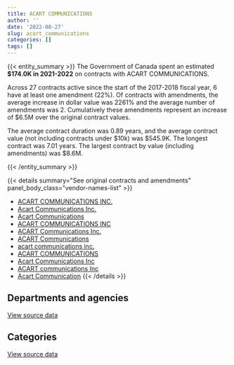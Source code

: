 ```yaml
---
title: ACART COMMUNICATIONS
author: ''
date: '2022-08-27'
slug: acart_communications
categories: []
tags: []
---
```


<script src="/rmarkdown-libs/htmlwidgets/htmlwidgets.js"></script>
<link href="/rmarkdown-libs/datatables-css/datatables-crosstalk.css" rel="stylesheet" />
<script src="/rmarkdown-libs/datatables-binding/datatables.js"></script>
<script src="/rmarkdown-libs/jquery/jquery-3.6.0.min.js"></script>
<link href="/rmarkdown-libs/dt-core-bootstrap/css/dataTables.bootstrap.min.css" rel="stylesheet" />
<link href="/rmarkdown-libs/dt-core-bootstrap/css/dataTables.bootstrap.extra.css" rel="stylesheet" />
<script src="/rmarkdown-libs/dt-core-bootstrap/js/jquery.dataTables.min.js"></script>
<script src="/rmarkdown-libs/dt-core-bootstrap/js/dataTables.bootstrap.min.js"></script>
<link href="/rmarkdown-libs/crosstalk/css/crosstalk.min.css" rel="stylesheet" />
<script src="/rmarkdown-libs/crosstalk/js/crosstalk.min.js"></script>
<script src="/rmarkdown-libs/htmlwidgets/htmlwidgets.js"></script>
<link href="/rmarkdown-libs/datatables-css/datatables-crosstalk.css" rel="stylesheet" />
<script src="/rmarkdown-libs/datatables-binding/datatables.js"></script>
<script src="/rmarkdown-libs/jquery/jquery-3.6.0.min.js"></script>
<link href="/rmarkdown-libs/dt-core-bootstrap/css/dataTables.bootstrap.min.css" rel="stylesheet" />
<link href="/rmarkdown-libs/dt-core-bootstrap/css/dataTables.bootstrap.extra.css" rel="stylesheet" />
<script src="/rmarkdown-libs/dt-core-bootstrap/js/jquery.dataTables.min.js"></script>
<script src="/rmarkdown-libs/dt-core-bootstrap/js/dataTables.bootstrap.min.js"></script>
<link href="/rmarkdown-libs/crosstalk/css/crosstalk.min.css" rel="stylesheet" />
<script src="/rmarkdown-libs/crosstalk/js/crosstalk.min.js"></script>

{{< entity_summary >}}
The Government of Canada spent an estimated **\$174.0K in 2021-2022** on contracts with ACART COMMUNICATIONS.

Across 27 contracts active since the start of the 2017-2018 fiscal year, 6 have at least one amendment (22%). Of contracts with amendments, the average increase in dollar value was 2261% and the average number of amendments was 2. Cumulatively these amendments represent an increase of \$6.5M over the original contract values.

The average contract duration was 0.89 years, and the average contract value (not including contracts under \$10k) was \$545.9K. The longest contract was 7.01 years. The largest contract by value (including amendments) was \$8.6M.

{{< /entity_summary >}}

{{< details summary="See original contracts and amendments" panel_body_class="vendor-names-list" >}}
- [ACART COMMUNICATIONS INC.](https://search.open.canada.ca/en/ct/?sort=contract_value_f%20desc&page=1&search_text=%22ACART%20COMMUNICATIONS%20INC.%22)
- [Acart Communications Inc.](https://search.open.canada.ca/en/ct/?sort=contract_value_f%20desc&page=1&search_text=%22Acart%20Communications%20Inc.%22)
- [Acart Communications](https://search.open.canada.ca/en/ct/?sort=contract_value_f%20desc&page=1&search_text=%22Acart%20Communications%22)
- [ACART COMMUNICATIONS INC](https://search.open.canada.ca/en/ct/?sort=contract_value_f%20desc&page=1&search_text=%22ACART%20COMMUNICATIONS%20INC%22)
- [ACART Communications Inc.](https://search.open.canada.ca/en/ct/?sort=contract_value_f%20desc&page=1&search_text=%22ACART%20Communications%20Inc.%22)
- [ACART Communications](https://search.open.canada.ca/en/ct/?sort=contract_value_f%20desc&page=1&search_text=%22ACART%20Communications%22)
- [acart communications inc.](https://search.open.canada.ca/en/ct/?sort=contract_value_f%20desc&page=1&search_text=%22acart%20communications%20inc.%22)
- [ACART COMMUNICATIONS](https://search.open.canada.ca/en/ct/?sort=contract_value_f%20desc&page=1&search_text=%22ACART%20COMMUNICATIONS%22)
- [Acart Communications Inc](https://search.open.canada.ca/en/ct/?sort=contract_value_f%20desc&page=1&search_text=%22Acart%20Communications%20Inc%22)
- [ACART communications Inc](https://search.open.canada.ca/en/ct/?sort=contract_value_f%20desc&page=1&search_text=%22ACART%20communications%20Inc%22)
- [Acart Communication](https://search.open.canada.ca/en/ct/?sort=contract_value_f%20desc&page=1&search_text=%22Acart%20Communication%22)
{{< /details >}}

## Departments and agencies

<div id="htmlwidget-1" style="width:100%;height:auto;" class="datatables html-widget"></div>
<script type="application/json" data-for="htmlwidget-1">{"x":{"style":"bootstrap","filter":"none","vertical":false,"data":[["<a href=\"/departments/cic/\">Immigration, Refugees and Citizenship Canada<\/a>","<a href=\"/departments/ec/\">Environment and Climate Change Canada<\/a>","<a href=\"/departments/elections/\">Elections Canada<\/a>","<a href=\"/departments/esdc-edsc/\">Employment and Social Development Canada<\/a>","<a href=\"/departments/ic/\">Innovation, Science and Economic Development Canada<\/a>","<a href=\"/departments/nrcan-rncan/\">Natural Resources Canada<\/a>","<a href=\"/departments/opc-cpvp/\">Office of the Privacy Commissioner of Canada<\/a>","<a href=\"/departments/ps-sp/\">Public Safety Canada<\/a>","<a href=\"/departments/pwgsc-tpsgc/\">Public Services and Procurement Canada<\/a>","<a href=\"/departments/rcmp-grc/\">Royal Canadian Mounted Police<\/a>"],[null,218516.64,1636826.55,null,null,13528.7,24577.5,1113596.9,145125.9,76840],[null,101454.16,1229446.12,null,null,null,null,351626.72,37143.52,null],[284986,null,923764.16,null,null,null,null,null,47606.48,null],[null,null,null,149982.54,10500.55,null,null,null,13532.88,null]],"container":"<table class=\"table table-striped table-hover row-border order-column display\">\n  <thead>\n    <tr>\n      <th>Department<\/th>\n      <th>2018-2019<\/th>\n      <th>2019-2020<\/th>\n      <th>2020-2021<\/th>\n      <th>2021-2022<\/th>\n    <\/tr>\n  <\/thead>\n<\/table>","options":{"order":[[4,"desc"]],"pageLength":10,"autoWidth":true,"columnDefs":[{"targets":1,"render":"function(data, type, row, meta) {\n    return type !== 'display' ? data : DTWidget.formatCurrency(data, \"$\", 2, 3, \",\", \".\", true, null);\n  }"},{"targets":2,"render":"function(data, type, row, meta) {\n    return type !== 'display' ? data : DTWidget.formatCurrency(data, \"$\", 2, 3, \",\", \".\", true, null);\n  }"},{"targets":3,"render":"function(data, type, row, meta) {\n    return type !== 'display' ? data : DTWidget.formatCurrency(data, \"$\", 2, 3, \",\", \".\", true, null);\n  }"},{"targets":4,"render":"function(data, type, row, meta) {\n    return type !== 'display' ? data : DTWidget.formatCurrency(data, \"$\", 2, 3, \",\", \".\", true, null);\n  }"},{"width":"16%","targets":[1,2,3,4]},{"className":"dt-right","targets":[1,2,3,4]}],"orderClasses":false}},"evals":["options.columnDefs.0.render","options.columnDefs.1.render","options.columnDefs.2.render","options.columnDefs.3.render"],"jsHooks":[]}</script>
<p class="text-right">
<a href="https://github.com/GoC-Spending/contracts-data/tree/main/data/out/vendors/acart_communications/summary_by_fiscal_year_by_department.csv" class="source-data-link btn btn-link">View source data</a>
</p>

## Categories

<div id="htmlwidget-2" style="width:100%;height:auto;" class="datatables html-widget"></div>
<script type="application/json" data-for="htmlwidget-2">{"x":{"style":"bootstrap","filter":"none","vertical":false,"data":[["<a href=\"/categories/2_professional_services/\">Professional services<\/a>"],[3229012.2],[1719670.51],[1256356.64],[174015.96]],"container":"<table class=\"table table-striped table-hover row-border order-column display\">\n  <thead>\n    <tr>\n      <th>Category<\/th>\n      <th>2018-2019<\/th>\n      <th>2019-2020<\/th>\n      <th>2020-2021<\/th>\n      <th>2021-2022<\/th>\n    <\/tr>\n  <\/thead>\n<\/table>","options":{"order":[[4,"desc"]],"dom":"t","pageLength":30,"autoWidth":true,"columnDefs":[{"targets":1,"render":"function(data, type, row, meta) {\n    return type !== 'display' ? data : DTWidget.formatCurrency(data, \"$\", 2, 3, \",\", \".\", true, null);\n  }"},{"targets":2,"render":"function(data, type, row, meta) {\n    return type !== 'display' ? data : DTWidget.formatCurrency(data, \"$\", 2, 3, \",\", \".\", true, null);\n  }"},{"targets":3,"render":"function(data, type, row, meta) {\n    return type !== 'display' ? data : DTWidget.formatCurrency(data, \"$\", 2, 3, \",\", \".\", true, null);\n  }"},{"targets":4,"render":"function(data, type, row, meta) {\n    return type !== 'display' ? data : DTWidget.formatCurrency(data, \"$\", 2, 3, \",\", \".\", true, null);\n  }"},{"width":"16%","targets":[1,2,3,4]},{"className":"dt-right","targets":[1,2,3,4]}],"orderClasses":false,"lengthMenu":[10,25,30,50,100]}},"evals":["options.columnDefs.0.render","options.columnDefs.1.render","options.columnDefs.2.render","options.columnDefs.3.render"],"jsHooks":[]}</script>
<p class="text-right">
<a href="https://github.com/GoC-Spending/contracts-data/tree/main/data/out/vendors/acart_communications/summary_by_fiscal_year_by_category.csv" class="source-data-link btn btn-link">View source data</a>
</p>

